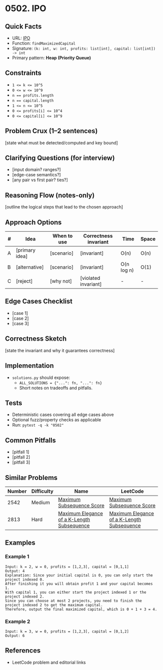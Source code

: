 # 0502. IPO

## Quick Facts

- URL: [IPO](https://leetcode.com/problems/ipo/)
- Function: `findMaximizedCapital`
- Signature: `(k: int, w: int, profits: list[int], capital: list[int])  -> int`
- Primary pattern: **Heap (Priority Queue)**

## Constraints

- `1 <= k <= 10^5`
- `0 <= w <= 10^9`
- `n == profits.length`
- `n == capital.length`
- `1 <= n <= 10^5`
- `0 <= profits[i] <= 10^4`
- `0 <= capital[i] <= 10^9`

## Problem Crux (1–2 sentences)

[state what must be detected/computed and key bound]

## Clarifying Questions (for interview)

- [input domain? ranges?]
- [edge-case semantics?]
- [any pair vs first pair? ties?]

## Reasoning Flow (notes-only)

[outline the logical steps that lead to the chosen approach]

## Approach Options

| # | Idea | When to use | Correctness invariant | Time | Space |
|---|------|-------------|-----------------------|------|-------|
| A | [primary idea] | [scenario] | [invariant] | O(n) | O(n) |
| B | [alternative] | [scenario] | [invariant] | O(n log n) | O(1) |
| C | [reject] | [why not] | [violated invariant] | - | - |

## Edge Cases Checklist

- [case 1]
- [case 2]
- [case 3]

## Correctness Sketch

[state the invariant and why it guarantees correctness]

## Implementation

- `solutions.py` should expose:
  - `ALL_SOLUTIONS = {"...": fn, "...": fn}`
  - Short notes on tradeoffs and pitfalls.

## Tests

- Deterministic cases covering all edge cases above
- Optional fuzz/property checks as applicable
- Run: `pytest -q -k "0502"`

## Common Pitfalls

- [pitfall 1]
- [pitfall 2]
- [pitfall 3]

## Similar Problems

| Number | Difficulty | Name | LeetCode |
|---|---|---|---|
| 2542 | Medium | [Maximum Subsequence Score](../2542-maximum-subsequence-score/readme.md) | [Maximum Subsequence Score](https://leetcode.com/problems/maximum-subsequence-score/) |
| 2813 | Hard | [Maximum Elegance of a K-Length Subsequence](../2813-maximum-elegance-of-a-k-length-subsequence/readme.md) | [Maximum Elegance of a K-Length Subsequence](https://leetcode.com/problems/maximum-elegance-of-a-k-length-subsequence/) |

## Examples

### Example 1

```text
Input: k = 2, w = 0, profits = [1,2,3], capital = [0,1,1]
Output: 4
Explanation: Since your initial capital is 0, you can only start the project indexed 0.
After finishing it you will obtain profit 1 and your capital becomes 1.
With capital 1, you can either start the project indexed 1 or the project indexed 2.
Since you can choose at most 2 projects, you need to finish the project indexed 2 to get the maximum capital.
Therefore, output the final maximized capital, which is 0 + 1 + 3 = 4.
```

### Example 2

```text
Input: k = 3, w = 0, profits = [1,2,3], capital = [0,1,2]
Output: 6
```

## References

- LeetCode problem and editorial links
